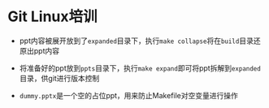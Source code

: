 # Git Linux培训

- ppt内容被展开放到了`expanded`目录下，执行`make collapse`将在`build`目录还原出ppt内容

- 将准备好的ppt放到`ppts`目录下，执行`make expand`即可将ppt拆解到`expanded`目录，供git进行版本控制

- `dummy.pptx`是一个空的占位ppt，用来防止Makefile对空变量进行操作
